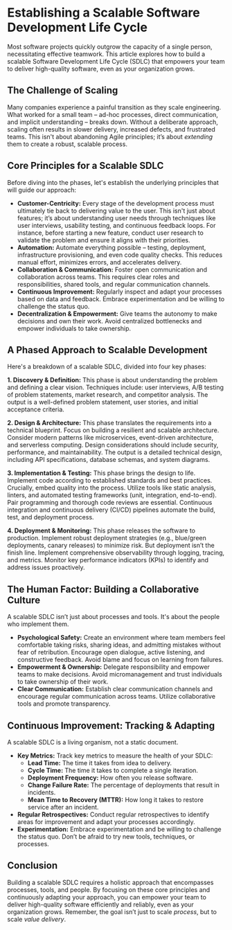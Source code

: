 # Establishing a Scalable Software Development Life Cycle

Most software projects quickly outgrow the capacity of a single person, necessitating effective teamwork. This article explores how to build a scalable Software Development Life Cycle (SDLC) that empowers your team to deliver high-quality software, even as your organization grows.

## The Challenge of Scaling

Many companies experience a painful transition as they scale engineering. What worked for a small team – ad-hoc processes, direct communication, and implicit understanding – breaks down.  Without a deliberate approach, scaling often results in slower delivery, increased defects, and frustrated teams. This isn't about abandoning Agile principles; it’s about *extending* them to create a robust, scalable process.

## Core Principles for a Scalable SDLC

Before diving into the phases, let's establish the underlying principles that will guide our approach:

*   **Customer-Centricity:** Every stage of the development process must ultimately tie back to delivering value to the user. This isn't just about features; it’s about understanding user needs through techniques like user interviews, usability testing, and continuous feedback loops.  For instance, before starting a new feature, conduct user research to validate the problem and ensure it aligns with their priorities.
*   **Automation:** Automate everything possible – testing, deployment, infrastructure provisioning, and even code quality checks. This reduces manual effort, minimizes errors, and accelerates delivery.
*   **Collaboration & Communication:** Foster open communication and collaboration across teams. This requires clear roles and responsibilities, shared tools, and regular communication channels.
*   **Continuous Improvement:** Regularly inspect and adapt your processes based on data and feedback. Embrace experimentation and be willing to challenge the status quo.
*   **Decentralization & Empowerment:**  Give teams the autonomy to make decisions and own their work. Avoid centralized bottlenecks and empower individuals to take ownership.



## A Phased Approach to Scalable Development

Here's a breakdown of a scalable SDLC, divided into four key phases:

**1. Discovery & Definition:** 
This phase is about understanding the problem and defining a clear vision. Techniques include: user interviews, A/B testing of problem statements, market research, and competitor analysis.  The output is a well-defined problem statement, user stories, and initial acceptance criteria.

**2. Design & Architecture:**
This phase translates the requirements into a technical blueprint. Focus on building a resilient and scalable architecture.  Consider modern patterns like microservices, event-driven architecture, and serverless computing. Design considerations should include security, performance, and maintainability.  The output is a detailed technical design, including API specifications, database schemas, and system diagrams.

**3. Implementation & Testing:**
This phase brings the design to life. Implement code according to established standards and best practices.  Crucially, embed quality into the process. Utilize tools like static analysis, linters, and automated testing frameworks (unit, integration, end-to-end). Pair programming and thorough code reviews are essential.  Continuous integration and continuous delivery (CI/CD) pipelines automate the build, test, and deployment process.

**4. Deployment & Monitoring:**
This phase releases the software to production. Implement robust deployment strategies (e.g., blue/green deployments, canary releases) to minimize risk.  But deployment isn’t the finish line. Implement comprehensive observability through logging, tracing, and metrics.  Monitor key performance indicators (KPIs) to identify and address issues proactively.



## The Human Factor: Building a Collaborative Culture

A scalable SDLC isn’t just about processes and tools. It's about the people who implement them.  

*   **Psychological Safety:** Create an environment where team members feel comfortable taking risks, sharing ideas, and admitting mistakes without fear of retribution. Encourage open dialogue, active listening, and constructive feedback. Avoid blame and focus on learning from failures.
*   **Empowerment & Ownership:** Delegate responsibility and empower teams to make decisions.  Avoid micromanagement and trust individuals to take ownership of their work.
*   **Clear Communication:** Establish clear communication channels and encourage regular communication across teams. Utilize collaborative tools and promote transparency.

## Continuous Improvement: Tracking & Adapting

A scalable SDLC is a living organism, not a static document.  

*   **Key Metrics:** Track key metrics to measure the health of your SDLC:
    *   **Lead Time:**  The time it takes from idea to delivery.
    *   **Cycle Time:** The time it takes to complete a single iteration.
    *   **Deployment Frequency:** How often you release software.
    *   **Change Failure Rate:** The percentage of deployments that result in incidents.
    *   **Mean Time to Recovery (MTTR):**  How long it takes to restore service after an incident.
*   **Regular Retrospectives:** Conduct regular retrospectives to identify areas for improvement and adapt your processes accordingly.
*   **Experimentation:** Embrace experimentation and be willing to challenge the status quo. Don’t be afraid to try new tools, techniques, or processes.



## Conclusion

Building a scalable SDLC requires a holistic approach that encompasses processes, tools, and people. By focusing on these core principles and continuously adapting your approach, you can empower your team to deliver high-quality software efficiently and reliably, even as your organization grows. Remember, the goal isn’t just to scale *process*, but to scale *value delivery*.